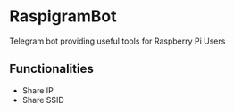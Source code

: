 # RaspigramBot

Telegram bot providing useful tools for Raspberry Pi Users

## Functionalities
* Share IP
* Share SSID

